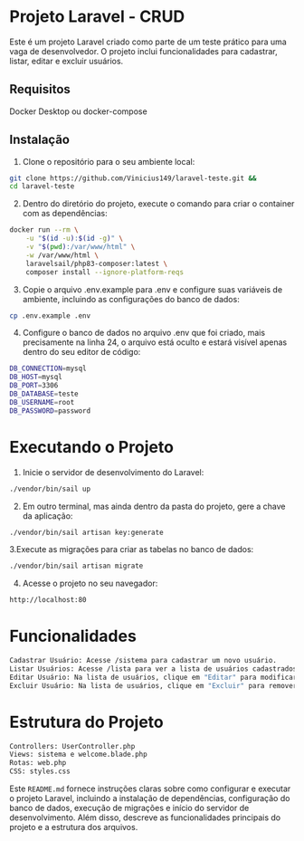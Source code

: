 # Projeto Laravel - CRUD

Este é um projeto Laravel criado como parte de um teste prático para uma vaga de desenvolvedor. O projeto inclui funcionalidades para cadastrar, listar, editar e excluir usuários.

## Requisitos

Docker Desktop
ou
docker-compose

## Instalação

1. Clone o repositório para o seu ambiente local:

```sh
git clone https://github.com/Vinicius149/laravel-teste.git &&
cd laravel-teste
```

2. Dentro do diretório do projeto, execute o comando para criar o container com as dependências:

```sh
docker run --rm \
    -u "$(id -u):$(id -g)" \
    -v "$(pwd):/var/www/html" \
    -w /var/www/html \
    laravelsail/php83-composer:latest \
    composer install --ignore-platform-reqs
```

3. Copie o arquivo .env.example para .env e configure suas variáveis de ambiente, incluindo as configurações do banco de dados:

```sh
cp .env.example .env
```
4. Configure o banco de dados no arquivo .env que foi criado, mais precisamente na linha 24, o arquivo está oculto e estará visível apenas dentro do seu editor de código:
```sh
DB_CONNECTION=mysql
DB_HOST=mysql
DB_PORT=3306
DB_DATABASE=teste
DB_USERNAME=root
DB_PASSWORD=password
```

# Executando o Projeto

1. Inicie o servidor de desenvolvimento do Laravel:

```sh
./vendor/bin/sail up
```
2. Em outro terminal, mas ainda dentro da pasta do projeto, gere a chave da aplicação:

```sh
./vendor/bin/sail artisan key:generate
```

3.Execute as migrações para criar as tabelas no banco de dados:

```sh
./vendor/bin/sail artisan migrate
```

4. Acesse o projeto no seu navegador:

```sh
http://localhost:80
```

# Funcionalidades

```sh
Cadastrar Usuário: Acesse /sistema para cadastrar um novo usuário.
Listar Usuários: Acesse /lista para ver a lista de usuários cadastrados.
Editar Usuário: Na lista de usuários, clique em "Editar" para modificar os dados de um usuário.
Excluir Usuário: Na lista de usuários, clique em "Excluir" para remover um usuário.
```
# Estrutura do Projeto
```sh
Controllers: UserController.php
Views: sistema e welcome.blade.php
Rotas: web.php
CSS: styles.css
```


Este `README.md` fornece instruções claras sobre como configurar e executar o projeto Laravel, incluindo a instalação de dependências, configuração do banco de dados, execução de migrações e início do servidor de desenvolvimento. Além disso, descreve as funcionalidades principais do projeto e a estrutura dos arquivos.
